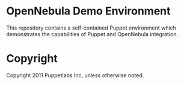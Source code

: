 # OpenNebula Demo Environment

This repository contains a self-contained Puppet environment which demonstrates
the capabilities of Puppet and OpenNebula integration.

# Copyright

Copyright 2011 Puppetlabs Inc, unless otherwise noted.
